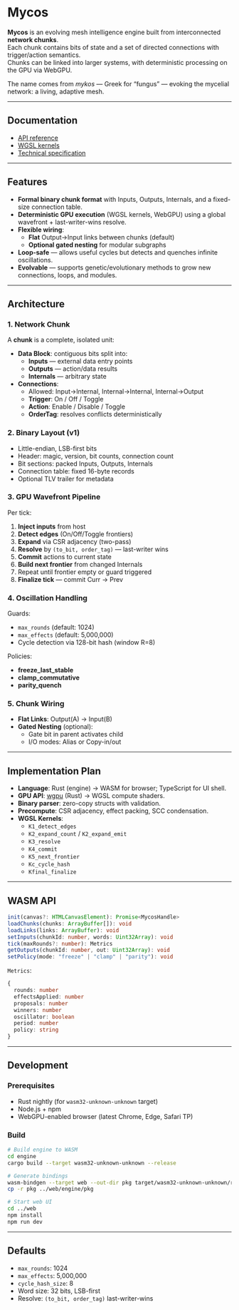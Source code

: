 # Mycos

**Mycos** is an evolving mesh intelligence engine built from interconnected **network chunks**.  
Each chunk contains bits of state and a set of directed connections with trigger/action semantics.  
Chunks can be linked into larger systems, with deterministic processing on the GPU via WebGPU.

The name comes from *mykos* — Greek for “fungus” — evoking the mycelial network: a living, adaptive mesh.

---

## Documentation

- [API reference](docs/api.md)
- [WGSL kernels](docs/kernels.md)
- [Technical specification](docs/spec.md)

---

## Features

- **Formal binary chunk format** with Inputs, Outputs, Internals, and a fixed-size connection table.
- **Deterministic GPU execution** (WGSL kernels, WebGPU) using a global wavefront + last-writer-wins resolve.
- **Flexible wiring**:
  - **Flat** Output→Input links between chunks (default)
  - **Optional gated nesting** for modular subgraphs
- **Loop-safe** — allows useful cycles but detects and quenches infinite oscillations.
- **Evolvable** — supports genetic/evolutionary methods to grow new connections, loops, and modules.

---

## Architecture

### 1. Network Chunk
A **chunk** is a complete, isolated unit:
- **Data Block**: contiguous bits split into:
  - **Inputs** — external data entry points
  - **Outputs** — action/data results
  - **Internals** — arbitrary state
- **Connections**:
  - Allowed: Input→Internal, Internal→Internal, Internal→Output
  - **Trigger**: On / Off / Toggle
  - **Action**: Enable / Disable / Toggle
  - **OrderTag**: resolves conflicts deterministically

### 2. Binary Layout (v1)
- Little-endian, LSB-first bits
- Header: magic, version, bit counts, connection count
- Bit sections: packed Inputs, Outputs, Internals
- Connection table: fixed 16-byte records
- Optional TLV trailer for metadata

### 3. GPU Wavefront Pipeline
Per tick:
1. **Inject inputs** from host
2. **Detect edges** (On/Off/Toggle frontiers)
3. **Expand** via CSR adjacency (two-pass)
4. **Resolve** by `(to_bit, order_tag)` — last-writer wins
5. **Commit** actions to current state
6. **Build next frontier** from changed Internals
7. Repeat until frontier empty or guard triggered
8. **Finalize tick** — commit Curr → Prev

### 4. Oscillation Handling
Guards:
- `max_rounds` (default: 1024)
- `max_effects` (default: 5,000,000)
- Cycle detection via 128-bit hash (window R=8)

Policies:
- **freeze_last_stable**
- **clamp_commutative**
- **parity_quench**

### 5. Chunk Wiring
- **Flat Links**: Output(A) → Input(B)
- **Gated Nesting** (optional):
  - Gate bit in parent activates child
  - I/O modes: Alias or Copy-in/out

---

## Implementation Plan

- **Language**: Rust (engine) → WASM for browser; TypeScript for UI shell.
- **GPU API**: [wgpu](https://github.com/gfx-rs/wgpu) (Rust) → WGSL compute shaders.
- **Binary parser**: zero-copy structs with validation.
- **Precompute**: CSR adjacency, effect packing, SCC condensation.
- **WGSL Kernels**:
  - `K1_detect_edges`
  - `K2_expand_count` / `K2_expand_emit`
  - `K3_resolve`
  - `K4_commit`
  - `K5_next_frontier`
  - `Kc_cycle_hash`
  - `Kfinal_finalize`

---

## WASM API

```ts
init(canvas?: HTMLCanvasElement): Promise<MycosHandle>
loadChunks(chunks: ArrayBuffer[]): void
loadLinks(links: ArrayBuffer): void
setInputs(chunkId: number, words: Uint32Array): void
tick(maxRounds?: number): Metrics
getOutputs(chunkId: number, out: Uint32Array): void
setPolicy(mode: "freeze" | "clamp" | "parity"): void
```

`Metrics`:

```ts
{
  rounds: number
  effectsApplied: number
  proposals: number
  winners: number
  oscillator: boolean
  period: number
  policy: string
}
```

---

## Development

### Prerequisites

* Rust nightly (for `wasm32-unknown-unknown` target)
* Node.js + npm
* WebGPU-enabled browser (latest Chrome, Edge, Safari TP)

### Build

```bash
# Build engine to WASM
cd engine
cargo build --target wasm32-unknown-unknown --release

# Generate bindings
wasm-bindgen --target web --out-dir pkg target/wasm32-unknown-unknown/release/engine.wasm
cp -r pkg ../web/engine/pkg

# Start web UI
cd ../web
npm install
npm run dev
```

---

## Defaults

* `max_rounds`: 1024
* `max_effects`: 5,000,000
* `cycle_hash_size`: 8
* Word size: 32 bits, LSB-first
* Resolve: `(to_bit, order_tag)` last-writer-wins
